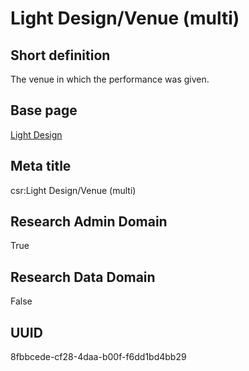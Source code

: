# Light Design/Venue (multi)
## Short definition
The venue in which the performance was given.
## Base page
[Light Design](https://github.com/EuroCRIS/CASRAI-Dictionairies/blob/main/Objects/Light%20Design.md)
## Meta title
csr:Light Design/Venue (multi)
## Research Admin Domain
True
## Research Data Domain
False
## UUID
8fbbcede-cf28-4daa-b00f-f6dd1bd4bb29
